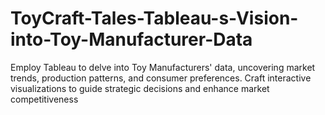 # ToyCraft-Tales-Tableau-s-Vision-into-Toy-Manufacturer-Data
Employ Tableau to delve into Toy Manufacturers' data, uncovering market trends, production patterns, and consumer preferences. Craft interactive visualizations to guide strategic decisions and enhance market competitiveness
